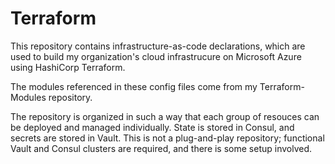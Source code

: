 # Terraform
This repository contains infrastructure-as-code declarations, which are used to build my organization's cloud infrastrucure on Microsoft Azure using HashiCorp Terraform.

The modules referenced in these config files come from my Terraform-Modules repository.

The repository is organized in such a way that each group of resouces can be deployed and managed individually. State is stored in Consul, and secrets are stored in Vault. This is not a plug-and-play repository; functional Vault and Consul clusters are required, and there is some setup involved.
